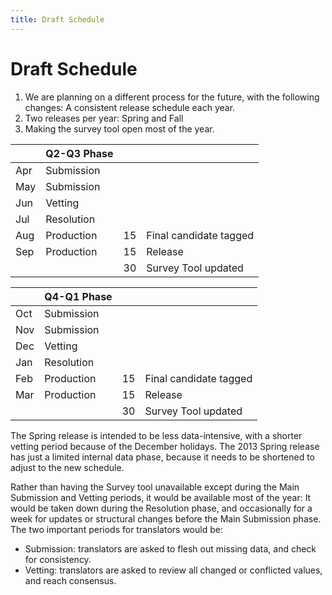 ```yaml
---
title: Draft Schedule
---
```


# Draft Schedule

1.  We are planning on a different process for the future, with the following changes: A consistent release schedule each year.
2.  Two releases per year: Spring and Fall
3.  Making the survey tool open most of the year.

|  | Q2-Q3 Phase |  |  |
|---|---|---|---|
| Apr | Submission |  |  |
| May | Submission |  |  |
| Jun | Vetting |  |  |
| Jul | Resolution |  |  |
| Aug | Production | 15 | Final candidate tagged |
| Sep | Production | 15 | Release |
|  |  | 30 | Survey Tool updated |

|  | Q4-Q1 Phase |  |  |
|---|---|---|---|
| Oct | Submission |  |  |
| Nov | Submission |  |  |
| Dec | Vetting |  |  |
| Jan | Resolution |  |  |
| Feb | Production | 15 | Final candidate tagged |
| Mar | Production | 15 | Release |
|  |  | 30 | Survey Tool updated |


The Spring release is intended to be less data-intensive, with a shorter vetting period because of the December holidays. The 2013 Spring release has just a limited internal data phase, because it needs to be shortened to adjust to the new schedule.

Rather than having the Survey tool unavailable except during the Main Submission and Vetting periods, it would be available most of the year: It would be taken down during the Resolution phase, and occasionally for a week for updates or structural changes before the Main Submission phase. The two important periods for translators would be:

-   Submission: translators are asked to flesh out missing data, and check for consistency.
-   Vetting: translators are asked to review all changed or conflicted values, and reach consensus.

